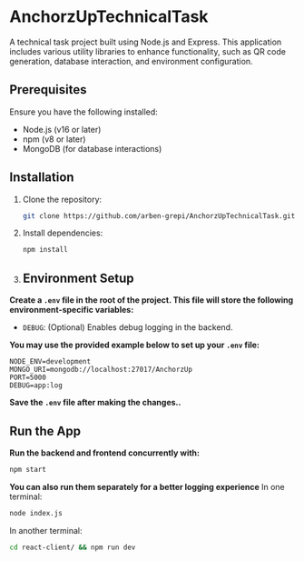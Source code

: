 # AnchorzUpTechnicalTask

A technical task project built using Node.js and Express. This application includes various utility libraries to enhance functionality, such as QR code generation, database interaction, and environment configuration.

## Prerequisites

Ensure you have the following installed:

- Node.js (v16 or later)
- npm (v8 or later)
- MongoDB (for database interactions)

## Installation

1. Clone the repository:
   ```bash
   git clone https://github.com/arben-grepi/AnchorzUpTechnicalTask.git && cd AnchorzUpTechnicalTask
   ```

2. Install dependencies:
   ```bash
   npm install
   ```

3. ## Environment Setup

**Create a `.env` file in the root of the project. This file will store the following environment-specific variables:**

   - `DEBUG`: (Optional) Enables debug logging in the backend. 


**You may use the provided example below to set up your `.env` file:**

```plaintext
NODE_ENV=development
MONGO_URI=mongodb://localhost:27017/AnchorzUp
PORT=5000
DEBUG=app:log
```
**Save the `.env` file after making the changes..**


## Run the App

**Run the backend and frontend concurrently with:**
```bash
npm start
````

**You can also run them separately for a better logging experience**
In one terminal:
   ```bash
   node index.js
   ```
In another terminal:
   ```bash
   cd react-client/ && npm run dev
   ```
